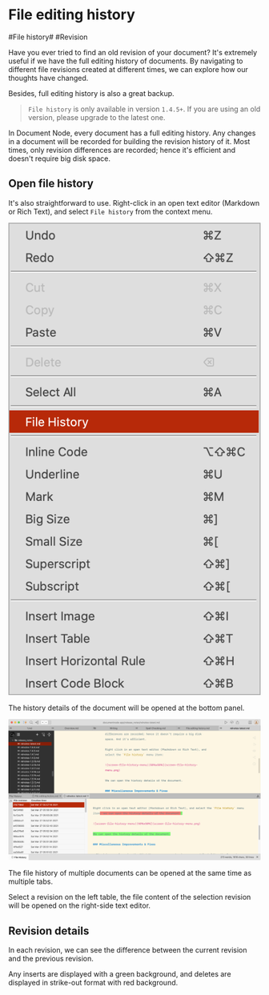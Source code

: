 # File editing history

#File history# #Revision

Have you ever tried to find an old revision of your document? It's extremely useful if we have the full editing history of documents. By navigating to different file revisions created at different times, we can explore how our thoughts have changed.

Besides, full editing history is also a great backup.

> `File history` is only available in version `1.4.5+`. If you are using an old version, please upgrade to the latest one. 

In Document Node, every document has a full editing history. Any changes in a document will be recorded for building the revision history of it. Most times, only revision differences are recorded; hence it's efficient and doesn't require big disk space.

## Open file history

It's also straightforward to use. Right-click in an open text editor (Markdown or Rich Text), and select `File history` from the context menu.

![screen-file-history-menu||50%x50%](screen-file-history-menu.png)

The history details of the document will be opened at the bottom panel.

![screen-file-history-bottom-panel||50%x50%](screen-file-history-bottom-panel.png)

The file history of multiple documents can be opened at the same time as multiple tabs.

Select a revision on the left table, the file content of the selection revision will be opened on the right-side text editor.

## Revision details

In each revision, we can see the difference between the current revision and the previous revision.

Any inserts are displayed with a green background, and deletes are displayed in strike-out format with red background.
